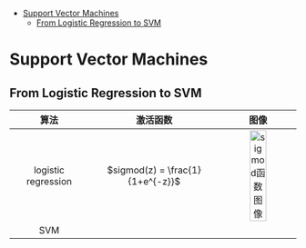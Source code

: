 <!-- @import "[TOC]" {cmd="toc" depthFrom=1 depthTo=5 orderedList=false} -->

<!-- code_chunk_output -->

- [Support Vector Machines](#support-vector-machines)
  - [From Logistic Regression to SVM](#from-logistic-regression-to-svm)

<!-- /code_chunk_output -->

# Support Vector Machines

## From Logistic Regression to SVM

|算法|激活函数|图像|
|:--:|:--:|:--:|
|logistic regression|$sigmod(z) = \frac{1}{1+e^{-z}}$|<img src="https://cdn.jsdelivr.net/gh/kafmws/pictures/notes/sigmod函数图像.png" alt="sigmod函数图像" width="50%">|
|SVM|||